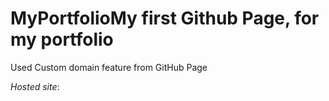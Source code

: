 # MyPortfolioMy first Github Page, for my portfolio

Used Custom domain feature from GitHub Page 

_Hosted site_: 



